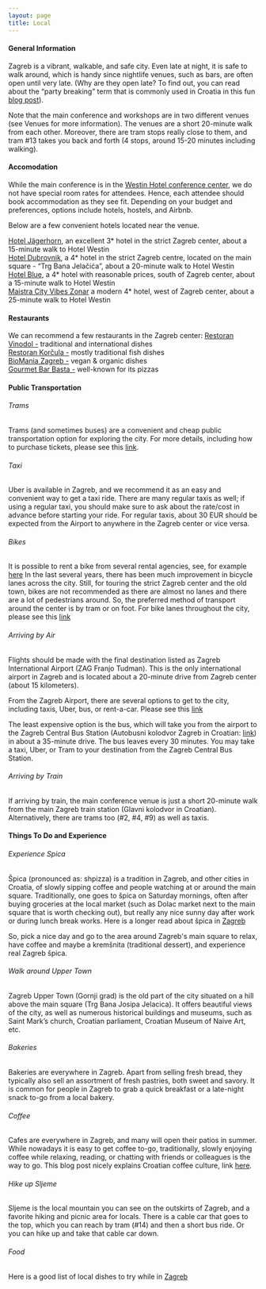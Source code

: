 ```yaml
---
layout: page
title: Local
---
```


#### General Information
Zagreb is a vibrant, walkable, and safe city. Even late at night, it is safe to walk around, which is handy since nightlife venues, such as bars, are often open until very late. (Why are they open late? To find out, you can read about the “party breaking” term that is commonly used in Croatia in this fun [blog post](https://zablogreb.wordpress.com/category/party-breakers/)).

Note that the main conference and workshops are in two different venues (see Venues for more information). The venues are a short 20-minute walk from each other. Moreover, there are tram stops really close to them, and tram #13 takes you back and forth (4 stops, around 15-20 minutes including walking). 

#### Accomodation

While the main conference is in the [Westin Hotel conference center](https://www.marriott.com/en-us/hotels/zagwi-the-westin-zagreb/overview/), we do not have special room rates for attendees. Hence, each attendee should book accommodation as they see fit. Depending on your budget and preferences, options include hotels, hostels, and Airbnb.

Below are a few convenient hotels located near the venue.

[Hotel Jägerhorn](https://www.hotel-jagerhorn.hr/en/), an excellent 3* hotel in the strict Zagreb center, about a 15-minute walk to Hotel Westin <br>
[Hotel Dubrovnik](https://www.hotel-dubrovnik.hr/), a 4* hotel in the strict Zagreb centre, located on the main square - “Trg Bana Jelačića”, about a 20-minute walk to Hotel Westin <br>
[Hotel Blue](https://www.hotelblue.eu/en/), a 4* hotel with reasonable prices, south of Zagreb center, about a 15-minute walk to Hotel Westin <br>
[Maistra City Vibes Zonar](https://www.maistra.com/properties/zonar-zagreb/#/) a modern 4* hotel, west of Zagreb center, about a 25-minute walk to Hotel Westin <br>


#### Restaurants
We can recommend a few restaurants in the Zagreb center:
[Restoran Vinodol -](https://vinodol-zg.hr/en/) traditional and international dishes <br>
[Restoran Korčula -](https://www.restoran-korcula.hr/home) mostly traditional fish dishes <br>
[BioMania Zagreb -](https://biomania.hr/locations/biomania-zagreb/) vegan & organic dishes <br>
[Gourmet Bar Basta -](https://basta.bar/zagreb-en/) well-known for its pizzas <br>


#### Public Transportation

###### Trams
Trams (and sometimes buses) are a convenient and cheap public transportation option for exploring the city. For more details, including how to purchase tickets, please see this [link](https://www.zet.hr/en).

###### Taxi
Uber is available in Zagreb, and we recommend it as an easy and convenient way to get a taxi ride. There are many regular taxis as well; if using a regular taxi, you should make sure to ask about the rate/cost in advance before starting your ride. For regular taxis, about 30 EUR should be expected from the Airport to anywhere in the Zagreb center or vice versa.

###### Bikes
It is possible to rent a bike from several rental agencies, see, for example [here](https://rentabikezagreb.com/)
In the last several years, there has been much improvement in bicycle lanes across the city. Still, for touring the strict Zagreb center and the old town, bikes are not recommended as there are almost no lanes and there are a lot of pedestrians around. So, the preferred method of transport around the center is by tram or on foot.
For bike lanes throughout the city, please see this [link](https://sindikatbiciklista.hr/en/our-work/small-steps-to-a-cycling-friendly-city/cycling-through-the-city/) 


###### Arriving by Air
Flights should be made with the final destination listed as Zagreb International Airport (ZAG Franjo Tudman). This is the only international airport in Zagreb and is located about a 20-minute drive from Zagreb center (about 15 kilometers).

From the Zagreb Airport, there are several options to get to the city, including taxis, Uber, bus, or rent-a-car. Please see this [link](https://www.zagreb-airport.hr/en/passengers/to-from-the-airport/35) 

The least expensive option is the bus, which will take you from the airport to the Zagreb Central Bus Station (Autobusni kolodvor Zagreb in Croatian: [link](https://www.akz.hr/)) in about a 35-minute drive. The bus leaves every 30 minutes. You may take a taxi, Uber, or Tram to your destination from the Zagreb Central Bus Station.

###### Arriving by Train
If arriving by train, the main conference venue is just a short 20-minute walk from the main Zagreb train station (Glavni kolodvor in Croatian). Alternatively, there are trams too (#2, #4, #9) as well as taxis.


#### Things To Do and Experience

###### Experience Spica
Špica (pronounced as: shpizza) is a tradition in Zagreb, and other cities in Croatia, of slowly sipping coffee and people watching at or around the main square. Traditionally, one goes to špica on Saturday mornings, often after buying groceries at the local market (such as Dolac market next to the main square that is worth checking out), but really any nice sunny day after work or during lunch break works. Here is a longer read about špica in [Zagreb](https://zablogreb.wordpress.com/2013/10/15/what-topping-do-you-want-on-your-spica/)

So, pick a nice day and go to the area around Zagreb's main square to relax, have coffee and maybe a kremšnita (traditional dessert), and experience real Zagreb špica.

###### Walk around Upper Town
Zagreb Upper Town (Gornji grad) is the old part of the city situated on a hill above the main square (Trg Bana Josipa Jelacica). It offers beautiful views of the city, as well as numerous historical buildings and museums, such as Saint Mark’s church, Croatian parliament, Croatian Museum of Naive Art, etc.


###### Bakeries
Bakeries are everywhere in Zagreb. Apart from selling fresh bread, they typically also sell an assortment of fresh pastries, both sweet and savory. It is common for people in Zagreb to grab a quick breakfast or a late-night snack to-go from a local bakery.

###### Coffee
Cafes are everywhere in Zagreb, and many will open their patios in summer. While nowadays it is easy to get coffee to-go, traditionally, slowly enjoying coffee while relaxing, reading, or chatting with friends or colleagues is the way to go. This blog post nicely explains Croatian coffee culture, link [here](https://zablogreb.wordpress.com/category/coffee/).

###### Hike up Sljeme
Sljeme is the local mountain you can see on the outskirts of Zagreb, and a favorite hiking and picnic area for locals. There is a cable car that goes to the top, which you can reach by tram (#14) and then a short bus ride. Or you can hike up and take that cable car down.

###### Food
Here is a good list of local dishes to try while in [Zagreb](https://www.goatrotichronicles.ca/what-to-eat-in-zagreb/)